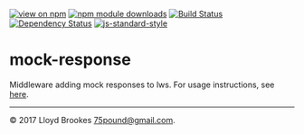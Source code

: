 [![view on npm](https://img.shields.io/npm/v/lws-mock-response.svg)](https://www.npmjs.org/package/lws-mock-response)
[![npm module downloads](https://img.shields.io/npm/dt/lws-mock-response.svg)](https://www.npmjs.org/package/lws-mock-response)
[![Build Status](https://travis-ci.org/lwsjs/mock-response.svg?branch=master)](https://travis-ci.org/lwsjs/mock-response)
[![Dependency Status](https://david-dm.org/lwsjs/mock-response.svg)](https://david-dm.org/lwsjs/mock-response)
[![js-standard-style](https://img.shields.io/badge/code%20style-standard-brightgreen.svg)](https://github.com/feross/standard)

# mock-response

Middleware adding mock responses to lws. For usage instructions, see [here](https://github.com/lwsjs/local-web-server/wiki/).

* * *

&copy; 2017 Lloyd Brookes <75pound@gmail.com>.